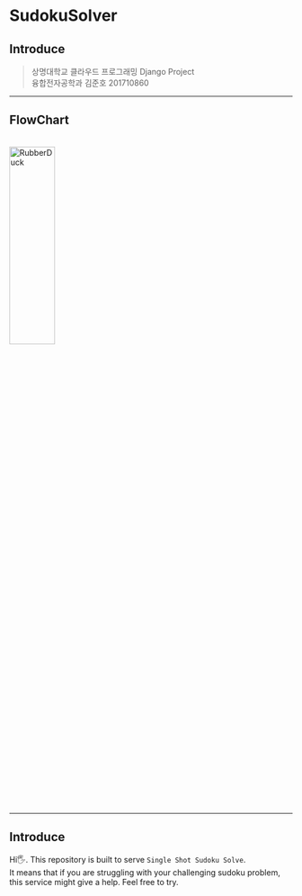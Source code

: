 # SudokuSolver

## Introduce

> 상명대학교 클라우드 프로그래밍 Django Project<br>
> 융합전자공학과 김준호 201710860

----------------------------------------------
## FlowChart

<br><img src="https://github.com/comeeasy/SudokuSolver/blob/main/FlowDiagram/flow_diagram.png" width="40%" height="30%" title="px(픽셀) 크기 설정" alt="RubberDuck"></img><br>

----------------------------------------------
## Introduce
Hi🖐. This repository is built to serve `Single Shot Sudoku Solve`.<br>
It means that if you are struggling with your challenging sudoku problem,<br>
this service might give a help. Feel free to try.


